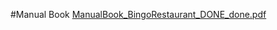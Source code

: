 #Manual Book
[ManualBook_BingoRestaurant_DONE_done.pdf](https://github.com/AndikaP876/self_ordering_kiosk_android_studio/files/13562210/ManualBook_BingoRestaurant_DONE_done.pdf)
